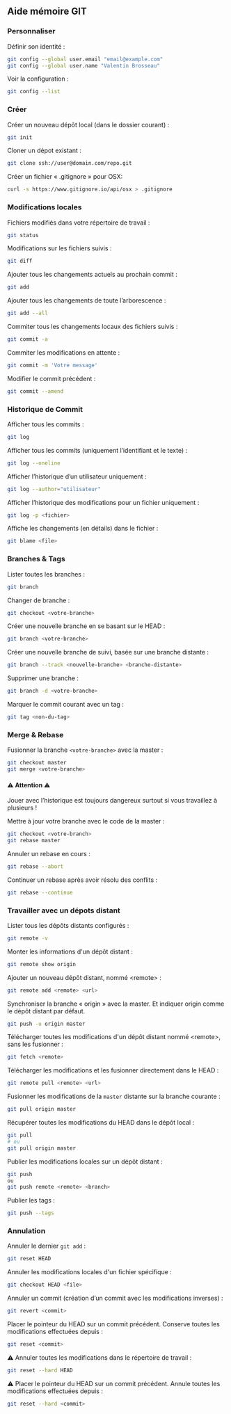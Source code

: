 ## Aide mémoire GIT

### Personnaliser

Définir son identité :

```sh
git config --global user.email "email@example.com"
git config --global user.name "Valentin Brosseau"
```

Voir la configuration :

```sh
git config --list
```

### Créer

Créer un nouveau dépôt local (dans le dossier courant) :

```sh
git init
```

Cloner un dépot existant :

```sh
git clone ssh://user@domain.com/repo.git
```

Créer un fichier « .gitignore » pour OSX:

```sh
curl -s https://www.gitignore.io/api/osx > .gitignore
```

### Modifications locales

Fichiers modifiés dans votre répertoire de travail :

```sh
git status
```

Modifications sur les fichiers suivis :

```sh
git diff
```

Ajouter tous les changements actuels au prochain commit :

```sh
git add
```

Ajouter tous les changements de toute l’arborescence :

```sh
git add --all
```

Commiter tous les changements locaux des fichiers suivis :

```sh
git commit -a
```

Commiter les modifications en attente :

```sh
git commit -m 'Votre message'
```

Modifier le commit précédent :

```sh
git commit --amend
```

### Historique de Commit

Afficher tous les commits :

```sh
git log
```

Afficher tous les commits (uniquement l’identifiant et le texte) :

```sh
git log --oneline
```

Afficher l’historique d’un utilisateur uniquement :

```sh
git log --author="utilisateur"
```

Afficher l’historique des modifications pour un fichier uniquement :

```sh
git log -p <fichier>
```

Affiche les changements (en détails) dans le fichier :

```sh
git blame <file>
```

### Branches & Tags

Lister toutes les branches :

```sh
git branch
```

Changer de branche :

```sh
git checkout <votre-branche>
```

Créer une nouvelle branche en se basant sur le HEAD :

```sh
git branch <votre-branche>
```

Créer une nouvelle branche de suivi, basée sur une branche distante :

```sh
git branch --track <nouvelle-branche> <branche-distante>
```

Supprimer une branche :

```sh
git branch -d <votre-branche>
```

Marquer le commit courant avec un tag :

```sh
git tag <non-du-tag>
```


### Merge & Rebase

Fusionner la branche ```<votre-branche>``` avec la master :

```sh
git checkout master
git merge <votre-branche>
```

#### ⚠️ Attention ⚠️

Jouer avec l’historique est toujours dangereux surtout si vous travaillez à plusieurs !

Mettre à jour votre branche avec le code de la master :

```sh
git checkout <votre-branch>
git rebase master
```

Annuler un rebase en cours :

```sh
git rebase --abort
```

Continuer un rebase après avoir résolu des conflits :

```sh
git rebase --continue
```

### Travailler avec un dépots distant

Lister tous les dépôts distants configurés :

```sh
git remote -v
```

Monter les informations d'un dépôt distant :

```sh
git remote show origin
```

Ajouter un nouveau dépôt distant, nommé &lt;remote&gt; :

```sh
git remote add <remote> <url>
```

Synchroniser la branche « origin » avec la master. Et indiquer origin comme le dépôt distant par défaut.

```sh
git push -u origin master
```

Télécharger toutes les modifications d'un dépôt distant nommé &lt;remote&gt;, sans les fusionner :

```sh
git fetch <remote>
```

Télécharger les modifications et les fusionner directement dans le HEAD :

```sh
git remote pull <remote> <url>
```

Fusionner les modifications de la ```master``` distante sur la branche courante :

```sh
git pull origin master
```

Récupérer toutes les modifications du HEAD dans le dépôt local :

```sh
git pull
# ou
git pull origin master
```

Publier les modifications locales sur un dépôt distant :

```sh
git push
ou
git push remote <remote> <branch>
```

Publier les tags :

```sh
git push --tags
```

### Annulation

Annuler le dernier `git add` :

```sh
git reset HEAD
```

Annuler les modifications locales d'un fichier spécifique :

```sh
git checkout HEAD <file>
```

Annuler un commit (création d’un commit avec les modifications inverses)  :

```sh
git revert <commit>
```

Placer le pointeur du HEAD sur un commit précédent.
Conserve toutes les modifications effectuées depuis :

```sh
git reset <commit>
```

⚠️ Annuler toutes les modifications dans le répertoire de travail :

```sh
git reset --hard HEAD
```

⚠️ Placer le pointeur du HEAD sur un commit précédent.
Annule toutes les modifications effectuées depuis :

```sh
git reset --hard <commit>
```
